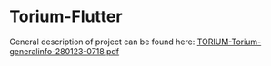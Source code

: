 # Torium-Flutter

General description of project can be found here:
[TORIUM-Torium-generalinfo-280123-0718.pdf](https://github.com/ArtCie/Torium-Flutter/files/10526567/TORIUM-Torium-generalinfo-280123-0718.pdf)
